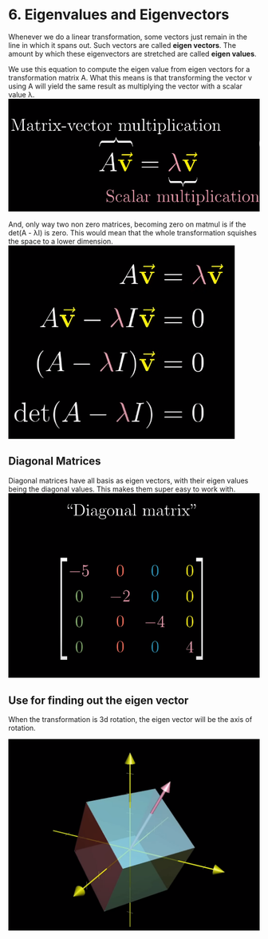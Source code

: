 # 6. Eigenvalues and Eigenvectors

Whenever we do a linear transformation, some vectors just remain in the line in which it spans out. Such vectors are called **eigen vectors**. The amount by which these eigenvectors are stretched are called **eigen values**.

We use this equation to compute the eigen value from eigen vectors for a transformation matrix A.
What this means is that transforming the vector v using A will yield the same result as multiplying the vector with a scalar value λ.
![Alt text](<Screenshot from 2023-12-24 11-48-20.png>)

And, only way two non zero matrices, becoming zero on matmul is if the det(A - λI) is zero. This would mean that the whole transformation squishes the space to a lower dimension.
![Alt text](<Screenshot from 2023-12-24 11-55-37.png>)

## Diagonal Matrices
Diagonal matrices have all basis as eigen vectors, with their eigen values being the diagonal values. This makes them super easy to work with.
![Alt text](<Screenshot from 2023-12-24 12-07-28.png>)

## Use for finding out the eigen vector
When the transformation is 3d rotation, the eigen vector will be the axis of rotation.

![Alt text](<Screenshot from 2023-12-24 11-45-21.png>)